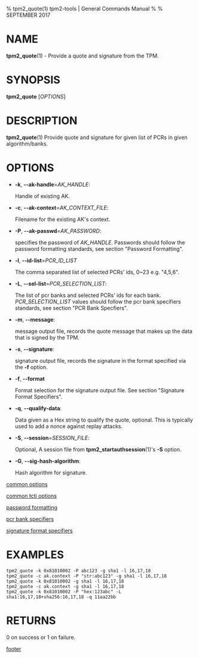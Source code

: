 % tpm2_quote(1) tpm2-tools | General Commands Manual
%
% SEPTEMBER 2017

# NAME

**tpm2_quote**(1) - Provide a quote and signature from the TPM.

# SYNOPSIS

**tpm2_quote** [*OPTIONS*]

# DESCRIPTION

**tpm2_quote**(1) Provide quote and signature for given list of PCRs in given algorithm/banks.

# OPTIONS

  * **-k**, **--ak-handle**=_AK\_HANDLE_:

    Handle of existing AK.

  * **-c**, **--ak-context**=_AK\_CONTEXT\_FILE_:

    Filename for the existing AK's context.

  * **-P**, **--ak-passwd**=_AK\_PASSWORD_:

    specifies the password of _AK\_HANDLE_. Passwords should follow the
    password formatting standards, see section "Password Formatting".

  * **-l**, **--id-list**=_PCR\_ID\_LIST_

	The comma separated list of selected PCRs' ids, 0~23 e.g. "4,5,6".

  * **-L**, **--sel-list**=_PCR\_SELECTION\_LIST_:

    The list of pcr banks and selected PCRs' ids for each bank.
    _PCR\_SELECTION\_LIST_ values should follow the
    pcr bank specifiers standards, see section "PCR Bank Specfiers".

  * **-m**, **--message**:

    message output file, records the quote message that makes up the data that
    is signed by the TPM.

  * **-s**, **--signature**:

    signature output file, records the signature in the format specified via the **-f**
    option.

  * **-f**, **--format**

    Format selection for the signature output file. See section "Signature Format Specifiers".

  * **-q**, **--qualify-data**:

    Data given as a Hex string to qualify the  quote, optional. This is typically
    used to add a nonce against replay attacks.

  * **-S**, **--session**=_SESSION\_FILE_:

    Optional, A session file from **tpm2_startauthsession**(1)'s **-S** option.

  * **-G**, **--sig-hash-algorithm**:

    Hash algorithm for signature.

[common options](common/options.md)

[common tcti options](common/tcti.md)

[password formatting](common/password.md)

[pcr bank specifiers](common/password.md)

[signature format specifiers](common/signature.md)

# EXAMPLES

```
tpm2_quote -k 0x81010002 -P abc123 -g sha1 -l 16,17,18
tpm2_quote -c ak.context -P "str:abc123" -g sha1 -l 16,17,18
tpm2_quote -k 0x81010002 -g sha1 -l 16,17,18
tpm2_quote -c ak.context -g sha1 -l 16,17,18
tpm2_quote -k 0x81010002 -P "hex:123abc" -L sha1:16,17,18+sha256:16,17,18 -q 11aa22bb
```

# RETURNS

0 on success or 1 on failure.

[footer](common/footer.md)
